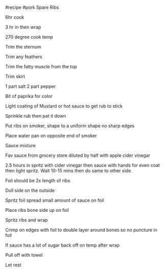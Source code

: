 #recipe #pork 
Spare Ribs

6hr cook 

3 hr in then wrap 

270 degree cook temp 

  

Trim the sternum 

Trim any feathers 

Trim the fatty muscle from the top 

Trim skirt 

  

1 part salt 2 part pepper 

Bit of paprika for color

Light coating of Mustard or hot sauce to get rub to stick 

Sprinkle rub then pat it down 

  

Put ribs on smoker, shape to a uniform shape no sharp edges 

Place water pan on opposite end of smoker 

  

Sauce mixture 

Fav sauce from grocery store diluted by half with apple cider vinegar 

  

2.5 hours in spritz with cider vinegar then sauce with hands for even coat then light spritz. Wait 10-15 mins then do same to other side. 

  

Foil should be 2x length of ribs

Dull side on the outside 

Spritz foil spread small amount of sauce on foil

Place ribs bone side up on foil 

Spritz ribs and wrap

Crimp on edges with foil to double layer around bones so no puncture in foil 

  

If sauce has a lot of sugar back off on temp after wrap 

  

Pull off with towel

Let rest